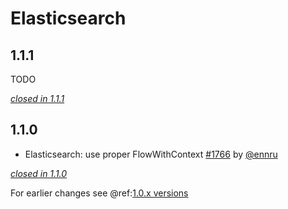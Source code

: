 # Elasticsearch

## 1.1.1

TODO

[*closed in 1.1.1*](https://github.com/akka/alpakka/issues?q=is%3Aclosed+milestone%3A1.1.1+label%3Ap%3Aelasticsearch)


## 1.1.0

- Elasticsearch: use proper FlowWithContext [#1766](https://github.com/akka/alpakka/issues/1766) by [@ennru](https://github.com/ennru)

[*closed in 1.1.0*](https://github.com/akka/alpakka/issues?q=is%3Aclosed+milestone%3A1.1.0+label%3Ap%3Aelasticsearch)

For earlier changes see @ref:[1.0.x versions](../1.0.x/elasticsearch.md)
